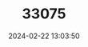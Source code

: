 ---
title: "33075"
category: "Dipterocarpus eurhynchus"
draft: false
date: 2024-02-22 13:03:50
languages:
  Bikol: ["Apitong"]
  Malay: ["Keruing Baran"]
  English: ["Keruing"]
---